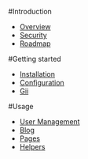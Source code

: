 #Introduction

- [Overview](overview.md)
- [Security](security.md)
- [Roadmap](roadmap.md)

#Getting started

- [Installation](installation.md)
- [Configuration](configuration.md)
- [Gii](gii.md)

#Usage

- [User Management](users.md)
- [Blog](blog.md)
- [Pages](pages.md)
- [Helpers](helpers.md)